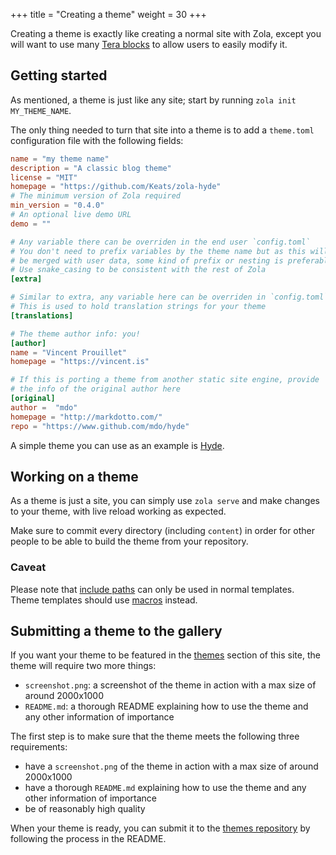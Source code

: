 +++
title = "Creating a theme"
weight = 30
+++

Creating a theme is exactly like creating a normal site with Zola, except you
will want to use many [Tera blocks](https://tera.netlify.com/docs#inheritance) to
allow users to easily modify it.

## Getting started
As mentioned, a theme is just like any site; start by running `zola init MY_THEME_NAME`.

The only thing needed to turn that site into a theme is to add a `theme.toml` configuration file with the
following fields:

```toml
name = "my theme name"
description = "A classic blog theme"
license = "MIT"
homepage = "https://github.com/Keats/zola-hyde"
# The minimum version of Zola required
min_version = "0.4.0"
# An optional live demo URL
demo = ""

# Any variable there can be overriden in the end user `config.toml`
# You don't need to prefix variables by the theme name but as this will
# be merged with user data, some kind of prefix or nesting is preferable
# Use snake_casing to be consistent with the rest of Zola
[extra]

# Similar to extra, any variable here can be overriden in `config.toml`
# This is used to hold translation strings for your theme
[translations]

# The theme author info: you!
[author]
name = "Vincent Prouillet"
homepage = "https://vincent.is"

# If this is porting a theme from another static site engine, provide
# the info of the original author here
[original]
author =  "mdo"
homepage = "http://markdotto.com/"
repo = "https://www.github.com/mdo/hyde"
```

A simple theme you can use as an example is [Hyde](https://github.com/Keats/hyde).

## Working on a theme
As a theme is just a site, you can simply use `zola serve` and make changes to your
theme, with live reload working as expected.

Make sure to commit every directory (including `content`) in order for other people
to be able to build the theme from your repository.

### Caveat

Please note that [include paths](https://tera.netlify.com/docs#include) can only be used in normal templates.
Theme templates should use [macros](https://tera.netlify.com/docs#macros) instead.

## Submitting a theme to the gallery

If you want your theme to be featured in the [themes](@/themes/_index.md) section
of this site, the theme will require two more things:

- `screenshot.png`: a screenshot of the theme in action with a max size of around 2000x1000
- `README.md`: a thorough README explaining how to use the theme and any other information
of importance

The first step is to make sure that the theme meets the following three requirements:

- have a `screenshot.png` of the theme in action with a max size of around 2000x1000
- have a thorough `README.md` explaining how to use the theme and any other information
of importance
- be of reasonably high quality

When your theme is ready, you can submit it to the [themes repository](https://github.com/getzola/themes)
by following the process in the README.

